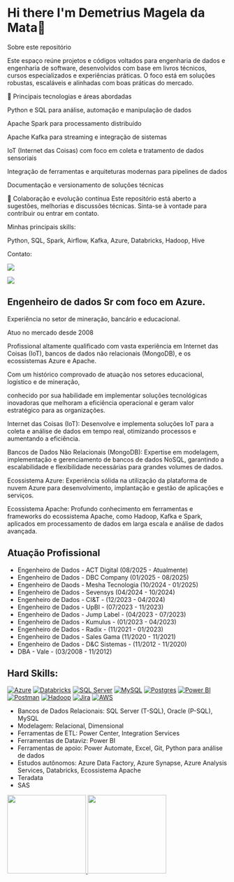 # Hi there  I'm Demetrius Magela da Mata👋

Sobre este repositório

Este espaço reúne projetos e códigos voltados para engenharia de dados e engenharia de software, desenvolvidos com base em livros técnicos, cursos especializados e experiências práticas. O foco está em soluções robustas, escaláveis e alinhadas com boas práticas do mercado.

🚀 Principais tecnologias e áreas abordadas

Python e SQL para análise, automação e manipulação de dados

Apache Spark para processamento distribuído

Apache Kafka para streaming e integração de sistemas

IoT (Internet das Coisas) com foco em coleta e tratamento de dados sensoriais

Integração de ferramentas e arquiteturas modernas para pipelines de dados

Documentação e versionamento de soluções técnicas

🤝 Colaboração e evolução contínua Este repositório está aberto a sugestões, melhorias e discussões técnicas. Sinta-se à vontade para contribuir ou entrar em contato.

Minhas principais skills:

<link rel="stylesheet" href="https://cdn.jsdelivr.net/gh/devicons/devicon@v2.15.1/devicon.min.css"> Python, <link rel="stylesheet" href="https://cdn.jsdelivr.net/gh/devicons/devicon@v2.15.1/devicon.min.css"> SQL, <link rel="stylesheet" href="https://cdn.jsdelivr.net/gh/devicons/devicon@v2.15.1/devicon.min.css"> Spark, <link rel="stylesheet" href="https://cdn.jsdelivr.net/gh/devicons/devicon@v2.15.1/devicon.min.css"> Airflow, <link rel="stylesheet" href="https://cdn.jsdelivr.net/gh/devicons/devicon@v2.15.1/devicon.min.css"> Kafka, <link rel="stylesheet" href="https://cdn.jsdelivr.net/gh/devicons/devicon@v2.15.1/devicon.min.css"> Azure, <link rel="stylesheet" href="https://cdn.jsdelivr.net/gh/devicons/devicon@v2.15.1/devicon.min.css"> Databricks, <link rel="stylesheet" href="https://cdn.jsdelivr.net/gh/devicons/devicon@v2.15.1/devicon.min.css"> Hadoop, <link rel="stylesheet" href="https://cdn.jsdelivr.net/gh/devicons/devicon@v2.15.1/devicon.min.css"> Hive<link rel="stylesheet">


Contato:

<a href="https://www.linkedin.com/in/demetrius-mata-6aa74910a/" target="_blank"><img src="https://img.shields.io/badge/-LinkedIn-%230077B5?style=for-the-badge&logo=linkedin&logoColor=white" target="_blank"></a>   
</div> <a href = "dimagela25@gmail.com"><img src="https://img.shields.io/badge/Gmail-D14836?style=for-the-badge&logo=gmail&logoColor=white" target="_blank"></a>

## Engenheiro de dados Sr com foco em Azure.

Experiência no setor de mineração, bancário e educacional.

Atuo no mercado desde 2008

Profissional altamente qualificado com vasta experiência em Internet das Coisas (IoT), bancos de dados não relacionais (MongoDB), e os ecossistemas Azure e Apache. 

Com um histórico comprovado de atuação nos setores educacional, logístico e de mineração, 

conhecido por sua habilidade em implementar soluções tecnológicas inovadoras que melhoram a eficiência operacional e geram valor estratégico para as organizações.

Internet das Coisas (IoT): Desenvolve e implementa soluções IoT para a coleta e análise de dados em tempo real, otimizando processos e aumentando a eficiência.

Bancos de Dados Não Relacionais (MongoDB): Expertise em modelagem, implementação e gerenciamento de bancos de dados NoSQL, garantindo a escalabilidade e flexibilidade necessárias para grandes volumes de dados.

Ecossistema Azure: Experiência sólida na utilização da plataforma de nuvem Azure para desenvolvimento, implantação e gestão de aplicações e serviços.

Ecossistema Apache: Profundo conhecimento em ferramentas e frameworks do ecossistema Apache, como Hadoop, Kafka e Spark, aplicados em processamento de dados em larga escala e análise de dados avançada.

## Atuação Profissional 

- Engenheiro de Dados - ACT Digital (08/2025 - Atualmente)
- Engenheiro de Dados - DBC Company (01/2025 - 08/2025)
- Engenheiro de Daods - Mesha Tecnologia (10/2024 - 01/2025)
- Engenheiro de Dados - Sevensys (04/2024 - 10/2024)
- Engenheiro de Dados - CI&T - (12/2023 - 04/2024)
- Engenheiro de Dados - UpBI - (07/2023 - 11/2023)
- Engenheiro de Dados - Jump Label - (04/2023 - 07/2023)
- Engenheiro de Dados - Kumulus - (01/2023 - 04/2023)
- Engenheiro de Dados - Radix - (11/2021 - 01/2023)
- Engenheiro de Dados - Sales Gama (11/2020 - 11/2021)
- Engenheiro de Dados - D&C Sistemas - (11/2012 - 11/2020)
- DBA - Vale - (03/2008 - 11/2012)


## Hard Skills:
[![Azure](https://img.shields.io/badge/microsoft%20azure-0089D6?style=for-the-badge&logo=microsoft-azure&logoColor=white)](https://github.com/demetriusengdados/demetriusengdados/edit/main/README.md)
[![Databricks](https://img.shields.io/badge/Databricks-FF3621?style=for-the-badge&logo=Databricks&logoColor=white)](https://github.com/demetriusengdados/demetriusengdados/edit/main/README.md)
[![SQL Server](https://img.shields.io/badge/Microsoft%20SQL%20Server-CC2927?style=for-the-badge&logo=microsoft%20sql%20server&logoColor=white)](https://github.com/demetriusengdados/demetriusengdados/edit/main/README.md)
[![MySQL](https://img.shields.io/badge/MySQL-005C84?style=for-the-badge&logo=mysql&logoColor=white)](https://github.com/demetriusengdados/demetriusengdados/edit/main/README.md)
[![Postgres](https://img.shields.io/badge/PostgreSQL-316192?style=for-the-badge&logo=postgresql&logoColor=white)](https://github.com/demetriusengdados/demetriusengdados/edit/main/README.md)
[![Power BI](https://img.shields.io/badge/PowerBI-F2C811?style=for-the-badge&logo=Power%20BI&logoColor=white)](https://github.comdemetriusengdados/demetriusengdados/edit/main/README.md)
[![Postman](https://img.shields.io/badge/Postman-FF6C37?style=for-the-badge&logo=Postman&logoColor=white)](https://github.com/demetriusengdados/demetriusengdados/edit/main/README.md)
[![Hadoop](https://img.shields.io/badge/Hadoop-5849be?style=for-the-badge&logo=Hadoop&logoColor=white)](https://github.com/demetriusengdados/demetriusengdados/edit/main/README.md)
[![Jira](https://img.shields.io/badge/Jira-0052CC?style=for-the-badge&logo=Jira&logoColor=white)](https://github.com/demetriusengdados/demetriusengdados/edit/main/README.md)
[![AWS](https://img.shields.io/badge/AWS-0052CC?style=for-the-badge&logo=AWS&logoColor=white)](https://github.com/demetriusengdados/demetriusengdados/edit/main/README.md)

- Bancos de Dados Relacionais: SQL Server (T-SQL), Oracle (P-SQL), MySQL
- Modelagem: Relacional, Dimensional
- Ferramentas de ETL: Power Center, Integration Services
- Ferramentas de Dataviz: Power BI
- Ferramentas de apoio: Power Automate, Excel, Git, Python para análise de dados
- Estudos autônomos: Azure Data Factory, Azure Synapse, Azure Analysis Services, Databricks, Ecossistema Apache 
- Teradata
- SAS

<div>
<a href="https://github.com/demetriusengdados">
<img height="180em" src="https://github-readme-stats.vercel.app/api/top-langs/?username=demetriusengdados&layout=compact&langs_count=7&theme=dracula"/>
<img height="180em" src="https://github-readme-stats.vercel.app/api?username=demetriusengdados&show_icons=true&theme=dracula&include_all_commits=true&count_private=true"/>
</div>
